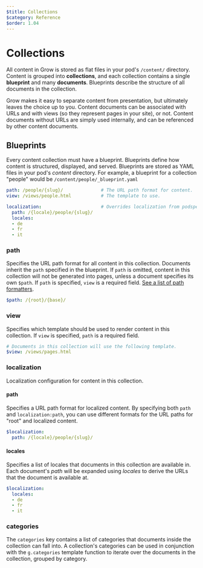 ```yaml
---
$title: Collections
$category: Reference
$order: 1.04
---
```

# Collections

All content in Grow is stored as flat files in your pod's `/content/` directory. Content is grouped into __collections__, and each collection contains a single __blueprint__ and many __documents__. Blueprints describe the structure of all documents in the collection.

Grow makes it easy to separate content from presentation, but ultimately leaves the choice up to you. Content documents can be associated with URLs and with views (so they represent pages in your site), or not. Content documents without URLs are simply used internally, and can be referenced by other content documents.

## Blueprints

Every content collection must have a blueprint. Blueprints define how content is structured, displayed, and served. Blueprints are stored as YAML files in your pod's *content* directory.  For example, a blueprint for a collection "people" would be `/content/people/_blueprint.yaml`

```yaml
path: /people/{slug}/              # The URL path format for content.
view: /views/people.html           # The template to use.

localization:                      # Overrides localization from podspec.yaml.
  path: /{locale}/people/{slug}/
  locales:
  - de
  - fr
  - it
```

### path

Specifies the URL path format for all content in this collection. Documents inherit the `path` specified in the blueprint. If `path` is omitted, content in this collection will not be generated into pages, unless a document specifies its own `$path`. If `path` is specified, `view` is a required field. [See a list of path formatters]([url('/content/docs/reference/urls.md')]#content-document-path-formatters).

```yaml
$path: /{root}/{base}/
```

### view

Specifies which template should be used to render content in this collection. If `view` is specified, `path` is a required field.

```yaml
# Documents in this collection will use the following template.
$view: /views/pages.html
```

### localization

Localization configuration for content in this collection.

#### path

Specifies a URL path format for localized content. By specifying both `path` and `localization:path`, you can use different formats for the URL paths for "root" and localized content.

```yaml
$localization:
  path: /{locale}/people/{slug}/
```

#### locales

Specifies a list of locales that documents in this collection are available in. Each document's *path* will be expanded using *locales* to derive the URLs that the document is available at.

```yaml
$localization:
  locales:
  - de
  - fr
  - it
```

### categories

The `categories` key contains a list of categories that documents inside the collection can fall into. A collection's categories can be used in conjunction with the `g.categories` template function to iterate over the documents in the collection, grouped by category.
